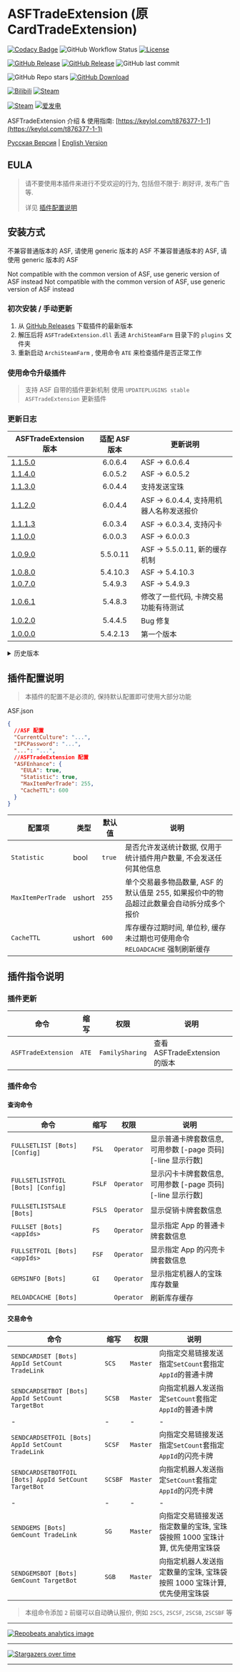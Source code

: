 # ASFTradeExtension (原 CardTradeExtension)

[![Codacy Badge](https://app.codacy.com/project/badge/Grade/45b50288f8b14ebda915ed89e0382648)](https://www.codacy.com/gh/chr233/ASFTradeExtension/dashboard)
![GitHub Workflow Status](https://img.shields.io/github/actions/workflow/status/chr233/ASFTradeExtension/autobuild.yml?logo=github)
[![License](https://img.shields.io/github/license/chr233/ASFTradeExtension?logo=apache)](https://github.com/chr233/ASFTradeExtension/blob/master/license)

[![GitHub Release](https://img.shields.io/github/v/release/chr233/ASFTradeExtension?logo=github)](https://github.com/chr233/ASFTradeExtension/releases)
[![GitHub Release](https://img.shields.io/github/v/release/chr233/ASFTradeExtension?include_prereleases&label=pre-release&logo=github)](https://github.com/chr233/ASFTradeExtension/releases)
![GitHub last commit](https://img.shields.io/github/last-commit/chr233/ASFTradeExtension?logo=github)

![GitHub Repo stars](https://img.shields.io/github/stars/chr233/ASFTradeExtension?logo=github)
[![GitHub Download](https://img.shields.io/github/downloads/chr233/ASFTradeExtension/total?logo=github)](https://img.shields.io/github/v/release/chr233/ASFTradeExtension)

[![Bilibili](https://img.shields.io/badge/bilibili-Chr__-00A2D8.svg?logo=bilibili)](https://space.bilibili.com/5805394)
[![Steam](https://img.shields.io/badge/steam-Chr__-1B2838.svg?logo=steam)](https://steamcommunity.com/id/Chr_)

[![Steam](https://img.shields.io/badge/steam-donate-1B2838.svg?logo=steam)](https://steamcommunity.com/tradeoffer/new/?partner=221260487&token=xgqMgL-i)
[![爱发电](https://img.shields.io/badge/爱发电-chr__-ea4aaa.svg?logo=github-sponsors)](https://afdian.net/@chr233)

ASFTradeExtension 介绍 & 使用指南: [https://keylol.com/t876377-1-1](https://keylol.com/t876377-1-1)

[Русская Версия](README.ru.md) | [English Version](README.en.md)

## EULA

> 请不要使用本插件来进行不受欢迎的行为, 包括但不限于: 刷好评, 发布广告 等.
>
> 详见 [插件配置说明](#插件配置说明)

## 安装方式

不兼容普通版本的 ASF, 请使用 generic 版本的 ASF
不兼容普通版本的 ASF, 请使用 generic 版本的 ASF

Not compatible with the common version of ASF, use generic version of ASF instead
Not compatible with the common version of ASF, use generic version of ASF instead

### 初次安装 / 手动更新

1. 从 [GitHub Releases](https://github.com/chr233/ASFTradeExtension/releases) 下载插件的最新版本
2. 解压后将 `ASFTradeExtension.dll` 丢进 `ArchiSteamFarm` 目录下的 `plugins` 文件夹
3. 重新启动 `ArchiSteamFarm` , 使用命令 `ATE` 来检查插件是否正常工作

### 使用命令升级插件

> 支持 ASF 自带的插件更新机制
> 使用 `UPDATEPLUGINS stable ASFTradeExtension` 更新插件

### 更新日志

| ASFTradeExtension 版本                                                      | 适配 ASF 版本 | 更新说明                                 |
| --------------------------------------------------------------------------- | :-----------: | ---------------------------------------- |
| [1.1.5.0](https://github.com/chr233/ASFTradeExtension/releases/tag/1.1.5.0) |    6.0.6.4    | ASF -> 6.0.6.4                           |
| [1.1.4.0](https://github.com/chr233/ASFTradeExtension/releases/tag/1.1.4.0) |    6.0.5.2    | ASF -> 6.0.5.2                           |
| [1.1.3.0](https://github.com/chr233/ASFTradeExtension/releases/tag/1.1.3.0) |    6.0.4.4    | 支持发送宝珠                             |
| [1.1.2.0](https://github.com/chr233/ASFTradeExtension/releases/tag/1.1.2.0) |    6.0.4.4    | ASF -> 6.0.4.4, 支持用机器人名称发送报价 |
| [1.1.1.3](https://github.com/chr233/ASFTradeExtension/releases/tag/1.1.1.3) |    6.0.3.4    | ASF -> 6.0.3.4, 支持闪卡                 |
| [1.1.0.0](https://github.com/chr233/ASFTradeExtension/releases/tag/1.1.0.0) |    6.0.0.3    | ASF -> 6.0.0.3                           |
| [1.0.9.0](https://github.com/chr233/ASFTradeExtension/releases/tag/1.0.9.0) |   5.5.0.11    | ASF -> 5.5.0.11, 新的缓存机制            |
| [1.0.8.0](https://github.com/chr233/ASFTradeExtension/releases/tag/1.0.8.0) |   5.4.10.3    | ASF -> 5.4.10.3                          |
| [1.0.7.0](https://github.com/chr233/ASFTradeExtension/releases/tag/1.0.7.0) |    5.4.9.3    | ASF -> 5.4.9.3                           |
| [1.0.6.1](https://github.com/chr233/ASFTradeExtension/releases/tag/1.0.6.1) |    5.4.8.3    | 修改了一些代码, 卡牌交易功能有待测试     |
| [1.0.2.0](https://github.com/chr233/ASFTradeExtension/releases/tag/1.0.2.0) |    5.4.4.5    | Bug 修复                                 |
| [1.0.0.0](https://github.com/chr233/ASFTradeExtension/releases/tag/1.0.0.0) |   5.4.2.13    | 第一个版本                               |

<details>
  <summary>历史版本</summary>

| ASFTradeExtension 版本 | 依赖 ASF 版本 | 5.3.1.2 | 5.3.2.4 | 5.4.0.3 | 5.4.1.11 |
| ---------------------- | :-----------: | :-----: | :-----: | :-----: | :------: |
| -                      |       -       |   ❌    |   ❌    |   ✔️    |    ✔️    |

</details>

## 插件配置说明

> 本插件的配置不是必须的, 保持默认配置即可使用大部分功能

ASF.json

```json
{
  //ASF 配置
  "CurrentCulture": "...",
  "IPCPassword": "...",
  "...": "...",
  //ASFTradeExtension 配置
  "ASFEnhance": {
    "EULA": true,
    "Statistic": true,
    "MaxItemPerTrade": 255,
    "CacheTTL": 600
  }
}
```

| 配置项            | 类型   | 默认值 | 说明                                                                                     |
| ----------------- | ------ | ------ | ---------------------------------------------------------------------------------------- |
| `Statistic`       | bool   | `true` | 是否允许发送统计数据, 仅用于统计插件用户数量, 不会发送任何其他信息                       |
| `MaxItemPerTrade` | ushort | `255`  | 单个交易最多物品数量, ASF 的默认值是 255, 如果报价中的物品超过此数量会自动拆分成多个报价 |
| `CacheTTL`        | ushort | `600`  | 库存缓存过期时间, 单位秒, 缓存未过期也可使用命令 `RELOADCACHE` 强制刷新缓存              |

## 插件指令说明

### 插件更新

| 命令                | 缩写  | 权限            | 说明                          |
| ------------------- | ----- | --------------- | ----------------------------- |
| `ASFTradeExtension` | `ATE` | `FamilySharing` | 查看 ASFTradeExtension 的版本 |

### 插件命令

#### 查询命令

| 命令                              | 缩写   | 权限       | 说明                                                             |
| --------------------------------- | ------ | ---------- | ---------------------------------------------------------------- |
| `FULLSETLIST [Bots] [Config]`     | `FSL`  | `Operator` | 显示普通卡牌套数信息, 可用参数 \[-page 页码\] \[-line 显示行数\] |
| `FULLSETLISTFOIL [Bots] [Config]` | `FSLF` | `Operator` | 显示闪卡卡牌套数信息, 可用参数 \[-page 页码\] \[-line 显示行数\] |
| `FULLSETLISTSALE [Bots]`          | `FSLS` | `Operator` | 显示促销卡牌套数信息                                             |
| `FULLSET [Bots] <appIds>`         | `FS`   | `Operator` | 显示指定 App 的普通卡牌套数信息                                  |
| `FULLSETFOIL [Bots] <appIds>`     | `FSF`  | `Operator` | 显示指定 App 的闪亮卡牌套数信息                                  |
| `GEMSINFO [Bots]`                 | `GI`   | `Operator` | 显示指定机器人的宝珠库存数量                                     |
| `RELOADCACHE [Bots]`              |        | `Operator` | 刷新库存缓存                                                     |

#### 交易命令

| 命令                                                 | 缩写    | 权限     | 说明                                                                       |
| ---------------------------------------------------- | ------- | -------- | -------------------------------------------------------------------------- |
| `SENDCARDSET [Bots] AppId SetCount TradeLink`        | `SCS`   | `Master` | 向指定交易链接发送指定`SetCount`套指定`AppId`的普通卡牌                    |
| `SENDCARDSETBOT [Bots] AppId SetCount TargetBot`     | `SCSB`  | `Master` | 向指定机器人发送指定`SetCount`套指定`AppId`的普通卡牌                      |
| -                                                    | -       | -        | -                                                                          |
| `SENDCARDSETFOIL [Bots] AppId SetCount TradeLink`    | `SCSF`  | `Master` | 向指定交易链接发送指定`SetCount`套指定`AppId`的闪亮卡牌                    |
| `SENDCARDSETBOTFOIL [Bots] AppId SetCount TargetBot` | `SCSBF` | `Master` | 向指定机器人发送指定`SetCount`套指定`AppId`的闪亮卡牌                      |
| -                                                    | -       | -        | -                                                                          |
| `SENDGEMS [Bots] GemCount TradeLink`                 | `SG`    | `Master` | 向指定交易链接发送指定数量的宝珠, 宝珠袋按照 1000 宝珠计算, 优先使用宝珠袋 |
| `SENDGEMSBOT [Bots] GemCount TargetBot`              | `SGB`   | `Master` | 向指定机器人发送指定数量的宝珠, 宝珠袋按照 1000 宝珠计算, 优先使用宝珠袋   |

> 本组命令添加 `2` 前缀可以自动确认报价, 例如 `2SCS`, `2SCSF`, `2SCSB`, `2SCSBF` 等

---

[![Repobeats analytics image](https://repobeats.axiom.co/api/embed/c7bad85b243c7305a5de1fa591469f64125c4048.svg "Repobeats analytics image")](https://github.com/chr233/ASFTradeExtension/pulse)

---

[![Stargazers over time](https://starchart.cc/chr233/ASFTradeExtension.svg)](https://github.com/chr233/ASFTradeExtension/stargazers)

---
